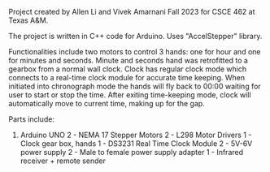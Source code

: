 Project created by Allen Li and Vivek Amarnani Fall 2023 for CSCE 462 at Texas A&M. 

The project is written in C++ code for Arduino. Uses "AccelStepper" library.

Functionalities include two motors to control 3 hands: one for hour and one for minutes and seconds. Minute and seconds hand was retrofitted to a gearbox from a normal wall clock.
Clock has regular clock mode which connects to a real-time clock module for accurate time keeping. When initiated into chronograph mode the hands will fly back to 00:00 waiting for user to 
start or stop the time. After exiting time-keeping mode, clock will automatically move to current time, making up for the gap. 

Parts include: 
1. Arduino UNO
2  - NEMA 17 Stepper Motors
2  - L298 Motor Drivers 
1 - Clock gear box, hands
1 - DS3231 Real Time Clock Module 
2 - 5V-6V power supply
2 - Male to female power supply adapter
1 - Infrared receiver + remote sender




